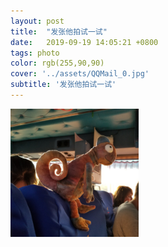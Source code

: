 ```yaml
---
layout: post
title:  "发张他拍试一试"
date:   2019-09-19 14:05:21 +0800
tags: photo
color: rgb(255,90,90)
cover: '../assets/QQMail_0.jpg'
subtitle: '发张他拍试一试'
---
```



<img src="/assets/QQMail_0.jpg" alt="tapai" style="zoom:20%;" />